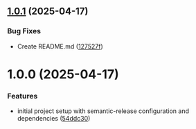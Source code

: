 ## [1.0.1](https://github.com/renatorrocha/semantic-release-golang/compare/v1.0.0...v1.0.1) (2025-04-17)


### Bug Fixes

* Create README.md ([127527f](https://github.com/renatorrocha/semantic-release-golang/commit/127527f27bf9e326ba4e7e3b8bd06bb3335b5377))

# 1.0.0 (2025-04-17)


### Features

* initial project setup with semantic-release configuration and dependencies ([54ddc30](https://github.com/renatorrocha/semantic-release-golang/commit/54ddc3017b66bee4a19fe6dd49773db6c69c23b0))
